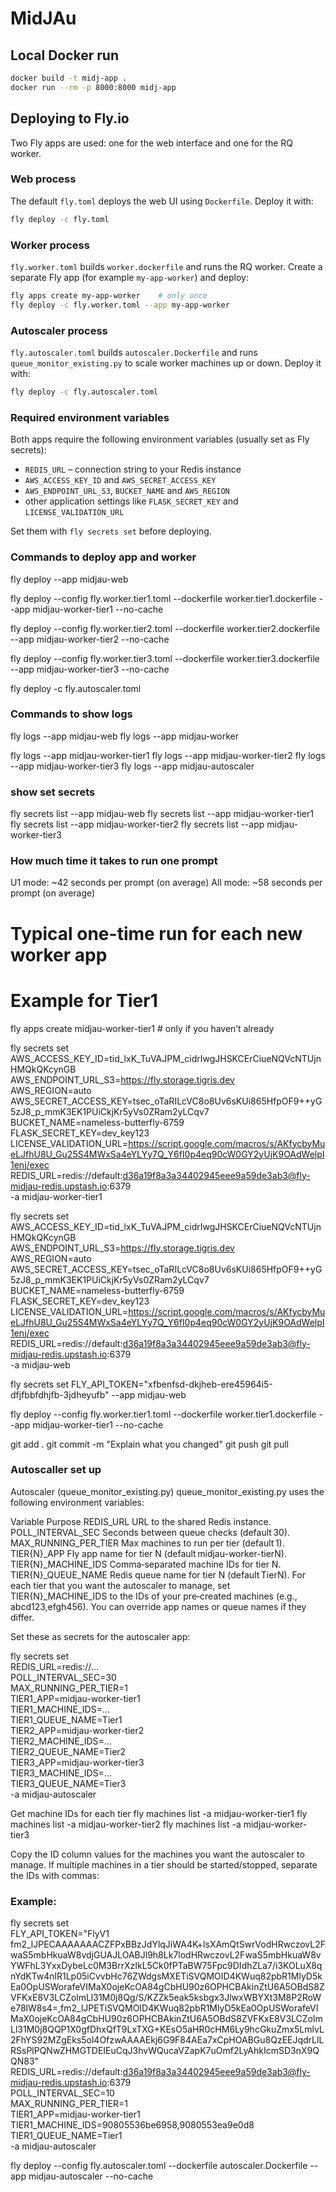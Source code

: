 # MidJAu

## Local Docker run
```bash
docker build -t midj-app .
docker run --rm -p 8000:8000 midj-app
```

## Deploying to Fly.io

Two Fly apps are used: one for the web interface and one for the RQ worker.

### Web process
The default `fly.toml` deploys the web UI using `Dockerfile`.
Deploy it with:
```bash
fly deploy -c fly.toml
```

### Worker process
`fly.worker.toml` builds `worker.dockerfile` and runs the RQ worker.
Create a separate Fly app (for example `my-app-worker`) and deploy:
```bash
fly apps create my-app-worker    # only once
fly deploy -c fly.worker.toml --app my-app-worker
```

### Autoscaler process
`fly.autoscaler.toml` builds `autoscaler.Dockerfile` and runs
`queue_monitor_existing.py` to scale worker machines up or down.
Deploy it with:
```bash
fly deploy -c fly.autoscaler.toml
```

### Required environment variables
Both apps require the following environment variables (usually set as Fly
secrets):
- `REDIS_URL` – connection string to your Redis instance
- `AWS_ACCESS_KEY_ID` and `AWS_SECRET_ACCESS_KEY`
- `AWS_ENDPOINT_URL_S3`, `BUCKET_NAME` and `AWS_REGION`
- other application settings like `FLASK_SECRET_KEY` and
  `LICENSE_VALIDATION_URL`

Set them with `fly secrets set` before deploying.


### Commands to deploy app and worker

fly deploy --app midjau-web


fly deploy --config fly.worker.tier1.toml --dockerfile worker.tier1.dockerfile --app midjau-worker-tier1 --no-cache

fly deploy --config fly.worker.tier2.toml --dockerfile worker.tier2.dockerfile --app midjau-worker-tier2 --no-cache

fly deploy --config fly.worker.tier3.toml --dockerfile worker.tier3.dockerfile --app midjau-worker-tier3 --no-cache

fly deploy -c fly.autoscaler.toml

### Commands to show logs
fly logs --app midjau-web
fly logs --app midjau-worker

fly logs --app midjau-worker-tier1
fly logs --app midjau-worker-tier2
fly logs --app midjau-worker-tier3
fly logs --app midjau-autoscaler

### show set secrets

fly secrets list --app midjau-web
fly secrets list --app midjau-worker-tier1
fly secrets list --app midjau-worker-tier2
fly secrets list --app midjau-worker-tier3

### How much time it takes to run one prompt
U1 mode: ~42 seconds per prompt (on average)
All mode: ~58 seconds per prompt (on average)


# Typical one-time run for each new worker app
# Example for Tier1
fly apps create midjau-worker-tier1   # only if you haven’t already

fly secrets set \
  AWS_ACCESS_KEY_ID=tid_lxK_TuVAJPM_cidrIwgJHSKCErCiueNQVcNTUjnHMQkQKcynGB \
  AWS_ENDPOINT_URL_S3=https://fly.storage.tigris.dev \
  AWS_REGION=auto \
  AWS_SECRET_ACCESS_KEY=tsec_oTaRILcVC8o8Uv6sKUi865HfpOF9++yG5zJ8_p_mmK3EK1PUiCkjKr5yVs0ZRam2yLCqv7 \
  BUCKET_NAME=nameless-butterfly-6759 \
  FLASK_SECRET_KEY=dev_key123 \
  LICENSE_VALIDATION_URL=https://script.google.com/macros/s/AKfycbyMueLJfhU8U_Gu25S4MWxSa4eYLYy7Q_Y6fI0p4eq90cW0GY2yUjK9OAdWelpI1enj/exec \
  REDIS_URL=redis://default:d36a19f8a3a34402945eee9a59de3ab3@fly-midjau-redis.upstash.io:6379 \
  -a midjau-worker-tier1


fly secrets set \
  AWS_ACCESS_KEY_ID=tid_lxK_TuVAJPM_cidrIwgJHSKCErCiueNQVcNTUjnHMQkQKcynGB \
  AWS_ENDPOINT_URL_S3=https://fly.storage.tigris.dev \
  AWS_REGION=auto \
  AWS_SECRET_ACCESS_KEY=tsec_oTaRILcVC8o8Uv6sKUi865HfpOF9++yG5zJ8_p_mmK3EK1PUiCkjKr5yVs0ZRam2yLCqv7 \
  BUCKET_NAME=nameless-butterfly-6759 \
  FLASK_SECRET_KEY=dev_key123 \
  LICENSE_VALIDATION_URL=https://script.google.com/macros/s/AKfycbyMueLJfhU8U_Gu25S4MWxSa4eYLYy7Q_Y6fI0p4eq90cW0GY2yUjK9OAdWelpI1enj/exec \
  REDIS_URL=redis://default:d36a19f8a3a34402945eee9a59de3ab3@fly-midjau-redis.upstash.io:6379 \
  -a midjau-web

fly secrets set FLY_API_TOKEN="xfbenfsd-dkjheb-ere45964i5-dfjfbbfdhjfb-3jdheyufb" --app midjau-web

fly deploy --config fly.worker.tier1.toml --dockerfile worker.tier1.dockerfile --app midjau-worker-tier1 --no-cache




git add .
git commit -m "Explain what you changed"
git push
git pull


### Autoscaller set up
Autoscaler (queue_monitor_existing.py)
queue_monitor_existing.py uses the following environment variables:

Variable	Purpose
REDIS_URL	URL to the shared Redis instance.
POLL_INTERVAL_SEC	Seconds between queue checks (default 30).
MAX_RUNNING_PER_TIER	Max machines to run per tier (default 1).
TIER{N}_APP	Fly app name for tier N (default midjau-worker-tierN).
TIER{N}_MACHINE_IDS	Comma‑separated machine IDs for tier N.
TIER{N}_QUEUE_NAME	Redis queue name for tier N (default TierN).
For each tier that you want the autoscaler to manage, set TIER{N}_MACHINE_IDS to the IDs of your pre‑created machines (e.g., abcd123,efgh456). You can override app names or queue names if they differ.

Set these as secrets for the autoscaler app:

fly secrets set \
  REDIS_URL=redis://... \
  POLL_INTERVAL_SEC=30 \
  MAX_RUNNING_PER_TIER=1 \
  TIER1_APP=midjau-worker-tier1 \
  TIER1_MACHINE_IDS=... \
  TIER1_QUEUE_NAME=Tier1 \
  TIER2_APP=midjau-worker-tier2 \
  TIER2_MACHINE_IDS=... \
  TIER2_QUEUE_NAME=Tier2 \
  TIER3_APP=midjau-worker-tier3 \
  TIER3_MACHINE_IDS=... \
  TIER3_QUEUE_NAME=Tier3 \
  -a midjau-autoscaler



  Get machine IDs for each tier
  fly machines list -a midjau-worker-tier1
  fly machines list -a midjau-worker-tier2
  fly machines list -a midjau-worker-tier3


Copy the ID column values for the machines you want the autoscaler to manage.
If multiple machines in a tier should be started/stopped, separate the IDs with commas:


### Example:

fly secrets set \
  FLY_API_TOKEN="FlyV1 fm2_lJPECAAAAAAACZFPxBBzJdYlqJiWA4K+lsXAmQtSwrVodHRwczovL2FwaS5mbHkuaW8vdjGUAJLOABJl9h8Lk7lodHRwczovL2FwaS5mbHkuaW8vYWFhL3YxxDybeLc0M3BrrXzIkL5Ck0fPTaBW75Fpc9DIdhZLa7/i3KOLuX8qnYdKTw4nlR1Lp05iCvvbHc76ZWdgsMXETiSVQMOID4KWuq82pbR1MlyD5kEa0OpUSWorafeVIMaX0ojeKcOA84gCbHU90z6OPHCBAkinZtU6A5OBdS8ZVFKxE8V3LCZolmLl31M0j8Qg/S/KZZk5eak5ksbgx3JlwxWBYXt3M8P2RoWe78lW8s4=,fm2_lJPETiSVQMOID4KWuq82pbR1MlyD5kEa0OpUSWorafeVIMaX0ojeKcOA84gCbHU90z6OPHCBAkinZtU6A5OBdS8ZVFKxE8V3LCZolmLl31M0j8QQP1X0gfDhxQfT9LxTXG+KEsO5aHR0cHM6Ly9hcGkuZmx5LmlvL2FhYS92MZgEks5ol4OfzwAAAAEkj6G9F84AEa7xCpHOABGu8QzEEJqdrLlLRSsPlPQNwZHMGTDEIEuCqJ3hvWQucaVZapK7uOmf2LyAhkIcmSD3nX9QQN83" \
  REDIS_URL=redis://default:d36a19f8a3a34402945eee9a59de3ab3@fly-midjau-redis.upstash.io:6379 \
  POLL_INTERVAL_SEC=10 \
  MAX_RUNNING_PER_TIER=1 \
  TIER1_APP=midjau-worker-tier1 \
  TIER1_MACHINE_IDS=90805536be6958,9080553ea9e0d8 \
  TIER1_QUEUE_NAME=Tier1 \
  -a midjau-autoscaler


  fly deploy --config fly.autoscaler.toml --dockerfile autoscaler.Dockerfile --app midjau-autoscaler --no-cache
